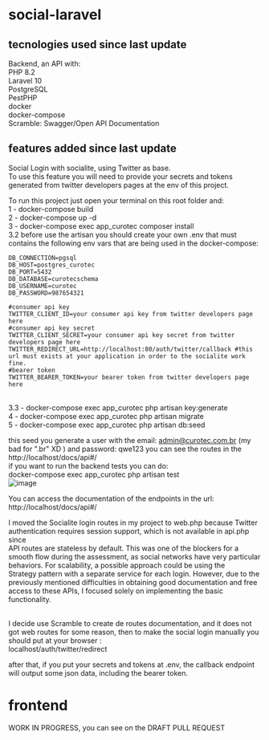 # social-laravel

## tecnologies used since last update

Backend, an API with:<br>
PHP 8.2<br>
Laravel 10<br>
PostgreSQL<br>
PestPHP<br>
docker<br>
docker-compose<br>
Scramble: Swagger/Open API Documentation<br>

## features added since last update

Social Login with socialite, using Twitter as base. <br>
To use this feature you will need to provide your secrets and tokens generated from twitter developers pages at the env of this project.<br>

To run this project just open your terminal on this root folder and: <br>
1 - docker-compose build <br>
2 - docker-compose up -d  <br>
3 - docker-compose exec app_curotec composer install <br>
3.2 before use the artisan you should create your own .env that must contains the following env vars that are being used in the docker-compose: <br>
```
DB_CONNECTION=pgsql
DB_HOST=postgres_curotec
DB_PORT=5432
DB_DATABASE=curotecschema
DB_USERNAME=curotec
DB_PASSWORD=987654321

#consumer api key
TWITTER_CLIENT_ID=your consumer api key from twitter developers page here
#consumer api key secret
TWITTER_CLIENT_SECRET=your consumer api key secret from twitter developers page here
TWITTER_REDIRECT_URL=http://localhost:80/auth/twitter/callback #this url must exists at your application in order to the socialite work fine.
#bearer token
TWITTER_BEARER_TOKEN=your bearer token from twitter developers page here
```
 <br>
3.3 - docker-compose exec app_curotec php artisan key:generate <br>
4 - docker-compose exec app_curotec php artisan migrate <br>
5 - docker-compose exec app_curotec php artisan db:seed <br>

this seed you generate a user with the email: admin@curotec.com.br (my bad for ".br" XD ) and password: qwe123
you can see the routes in the http://localhost/docs/api#/ <br>
if you want to run the backend tests you can do: <br>
docker-compose exec app_curotec php artisan test <br>
![image](https://github.com/user-attachments/assets/00efc038-ec8e-4c21-8ace-a96c73cb04eb)


You can access the documentation of the endpoints in the url: http://localhost/docs/api#/  <br>

I moved the Socialite login routes in my project to web.php because Twitter <br> authentication requires session support, which is not available in api.php since <br> API routes are stateless by default. This was one of the blockers for a <br>smooth flow during the assessment, as social networks have very particular<br> behaviors. For scalability, a possible approach could be using the <br>Strategy pattern with a separate service for each login. However, due to the <br>previously mentioned difficulties in obtaining good documentation and free <br>access to these APIs, I focused solely on implementing the basic functionality.

<br>
I decide use Scramble to create de routes documentation, and it does not got web routes for some reason, then to make the social login manually you should put at your browser : <br>
localhost/auth/twitter/redirect <br>

after that, if you put your secrets and tokens at .env, the callback endpoint will output some json data, including the bearer token.

# frontend 
WORK IN PROGRESS, you can see on the DRAFT PULL REQUEST
